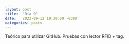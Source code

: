 ```yaml
---
layout: post
title:  "Día 9"
date:   2023-09-12 19:30:00 -0300
categories: posts
---
```


Teórico para utilizar GitHub. Pruebas con lector RFID + tag.
